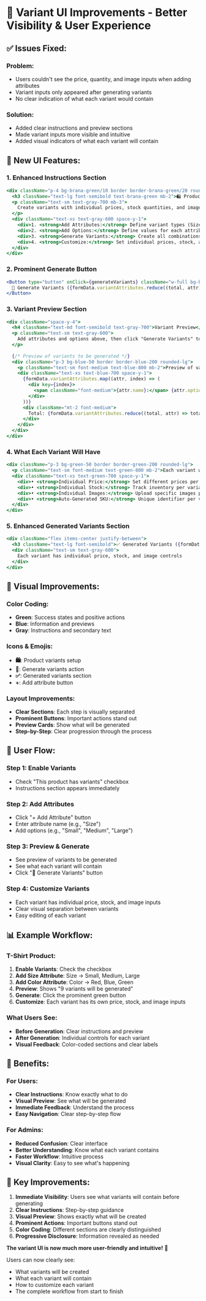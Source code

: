# 🎨 Variant UI Improvements - Better Visibility & User Experience

## ✅ **Issues Fixed:**

### **Problem:**
- Users couldn't see the price, quantity, and image inputs when adding attributes
- Variant inputs only appeared after generating variants
- No clear indication of what each variant would contain

### **Solution:**
- Added clear instructions and preview sections
- Made variant inputs more visible and intuitive
- Added visual indicators of what each variant will contain

## 🎯 **New UI Features:**

### **1. Enhanced Instructions Section**
```jsx
<div className="p-4 bg-brana-green/10 border border-brana-green/20 rounded-lg">
  <h3 className="text-lg font-semibold text-brana-green mb-2">🛍️ Product Variants Setup</h3>
  <p className="text-sm text-gray-700 mb-3">
    Create variants with individual prices, stock quantities, and images. Each variant can have different pricing and inventory levels.
  </p>
  <div className="text-xs text-gray-600 space-y-1">
    <div>1. <strong>Add Attributes:</strong> Define variant types (Size, Color, etc.)</div>
    <div>2. <strong>Add Options:</strong> Define values for each attribute</div>
    <div>3. <strong>Generate Variants:</strong> Create all combinations automatically</div>
    <div>4. <strong>Customize:</strong> Set individual prices, stock, and images for each variant</div>
  </div>
</div>
```

### **2. Prominent Generate Button**
```jsx
<Button type="button" onClick={generateVariants} className="w-full bg-brana-green hover:bg-brana-green/90 text-white">
  🎯 Generate Variants ({formData.variantAttributes.reduce((total, attr) => total * attr.options.length, 1)} combinations)
</Button>
```

### **3. Variant Preview Section**
```jsx
<div className="space-y-4">
  <h4 className="text-md font-semibold text-gray-700">Variant Preview</h4>
  <p className="text-sm text-gray-600">
    Add attributes and options above, then click "Generate Variants" to create all combinations with individual prices, stock, and images.
  </p>
  
  {/* Preview of variants to be generated */}
  <div className="p-3 bg-blue-50 border border-blue-200 rounded-lg">
    <p className="text-sm font-medium text-blue-800 mb-2">Preview of variants to be generated:</p>
    <div className="text-xs text-blue-700 space-y-1">
      {formData.variantAttributes.map((attr, index) => (
        <div key={index}>
          <span className="font-medium">{attr.name}:</span> {attr.options.join(", ")}
        </div>
      ))}
      <div className="mt-2 font-medium">
        Total: {formData.variantAttributes.reduce((total, attr) => total * attr.options.length, 1)} variants
      </div>
    </div>
  </div>
</div>
```

### **4. What Each Variant Will Have**
```jsx
<div className="p-3 bg-green-50 border border-green-200 rounded-lg">
  <p className="text-sm font-medium text-green-800 mb-2">Each variant will have:</p>
  <div className="text-xs text-green-700 space-y-1">
    <div>• <strong>Individual Price:</strong> Set different prices per variant</div>
    <div>• <strong>Individual Stock:</strong> Track inventory per variant</div>
    <div>• <strong>Individual Images:</strong> Upload specific images per variant</div>
    <div>• <strong>Auto-Generated SKU:</strong> Unique identifier per variant</div>
  </div>
</div>
```

### **5. Enhanced Generated Variants Section**
```jsx
<div className="flex items-center justify-between">
  <h3 className="text-lg font-semibold">✅ Generated Variants ({formData.variants.length})</h3>
  <div className="text-sm text-gray-600">
    Each variant has individual price, stock, and image controls
  </div>
</div>
```

## 🎨 **Visual Improvements:**

### **Color Coding:**
- **Green**: Success states and positive actions
- **Blue**: Information and previews
- **Gray**: Instructions and secondary text

### **Icons & Emojis:**
- **🛍️**: Product variants setup
- **🎯**: Generate variants action
- **✅**: Generated variants section
- **+**: Add attribute button

### **Layout Improvements:**
- **Clear Sections**: Each step is visually separated
- **Prominent Buttons**: Important actions stand out
- **Preview Cards**: Show what will be generated
- **Step-by-Step**: Clear progression through the process

## 🔄 **User Flow:**

### **Step 1: Enable Variants**
- Check "This product has variants" checkbox
- Instructions section appears immediately

### **Step 2: Add Attributes**
- Click "+ Add Attribute" button
- Enter attribute name (e.g., "Size")
- Add options (e.g., "Small", "Medium", "Large")

### **Step 3: Preview & Generate**
- See preview of variants to be generated
- See what each variant will contain
- Click "🎯 Generate Variants" button

### **Step 4: Customize Variants**
- Each variant has individual price, stock, and image inputs
- Clear visual separation between variants
- Easy editing of each variant

## 📊 **Example Workflow:**

### **T-Shirt Product:**
1. **Enable Variants**: Check the checkbox
2. **Add Size Attribute**: Size → Small, Medium, Large
3. **Add Color Attribute**: Color → Red, Blue, Green
4. **Preview**: Shows "9 variants will be generated"
5. **Generate**: Click the prominent green button
6. **Customize**: Each variant has its own price, stock, and image inputs

### **What Users See:**
- **Before Generation**: Clear instructions and preview
- **After Generation**: Individual controls for each variant
- **Visual Feedback**: Color-coded sections and clear labels

## 🚀 **Benefits:**

### **For Users:**
- **Clear Instructions**: Know exactly what to do
- **Visual Preview**: See what will be generated
- **Immediate Feedback**: Understand the process
- **Easy Navigation**: Clear step-by-step flow

### **For Admins:**
- **Reduced Confusion**: Clear interface
- **Better Understanding**: Know what each variant contains
- **Faster Workflow**: Intuitive process
- **Visual Clarity**: Easy to see what's happening

## 🎯 **Key Improvements:**

1. **Immediate Visibility**: Users see what variants will contain before generating
2. **Clear Instructions**: Step-by-step guidance
3. **Visual Preview**: Shows exactly what will be created
4. **Prominent Actions**: Important buttons stand out
5. **Color Coding**: Different sections are clearly distinguished
6. **Progressive Disclosure**: Information revealed as needed

**The variant UI is now much more user-friendly and intuitive!** 🎉

Users can now clearly see:
- What variants will be created
- What each variant will contain
- How to customize each variant
- The complete workflow from start to finish

